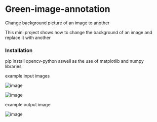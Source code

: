 # Green-image-annotation
Change background picture of an image to another

This mini project shows how to change the background of an image and replace it with another

### Installation
pip install opencv-python aswell as the use of matplotlib and numpy libraries

example input images

![image](https://user-images.githubusercontent.com/57463439/163822554-161b90ad-6216-493d-84ad-408c27409be1.png)

![image](https://user-images.githubusercontent.com/57463439/163822593-39363add-d42f-474b-8c15-130b4346bc8b.png)


example output image

![image](https://user-images.githubusercontent.com/57463439/163822650-30636a0c-46d8-4e96-9787-69adfaf435ce.png)

